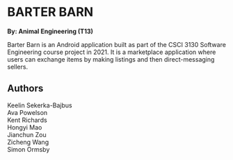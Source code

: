 # BARTER BARN
**By: Animal Engineering (T13)**

Barter Barn is an Android application built as part of the CSCI 3130 Software Engineering course project
in 2021. It is a marketplace application where users can exchange items by making listings
and then direct-messaging sellers.

## Authors ## 
Keelin Sekerka-Bajbus \
Ava Powelson \
Kent Richards \
Hongyi Mao \
Jianchun Zou \
Zicheng Wang \
Simon Ormsby
